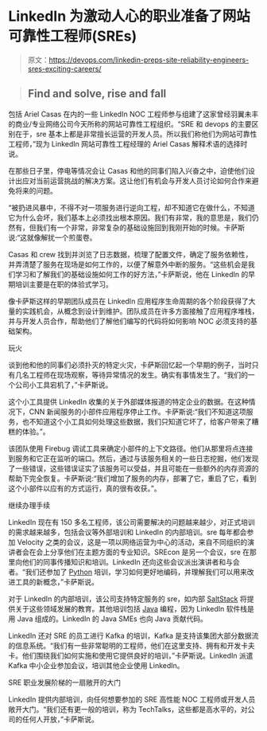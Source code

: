 # LinkedIn 为激动人心的职业准备了网站可靠性工程师(SREs)

> 原文：<https://devops.com/linkedin-preps-site-reliability-engineers-sres-exciting-careers/>

> ## Find and solve, rise and fall

包括 Ariel Casas 在内的一些 LinkedIn NOC 工程师参与组建了这家曾经羽翼未丰的商业/专业网络公司今天所称的网站可靠性工程组织。“SRE 和 devops 的主要区别在于，sre 基本上都是非常擅长运营的开发人员。所以我们称他们为网站可靠性工程师，”现为 LinkedIn 网站可靠性工程经理的 Ariel Casas 解释术语的选择时说。

在那些日子里，停电等情况会让 Casas 和他的同事们陷入兴奋之中，迫使他们设计出应对当前运营挑战的解决方案。这让他们有机会与开发人员讨论如何合作来避免将来的问题。

“被扔进风暴中，不得不对一项服务进行逆向工程，却不知道它在做什么，不知道它为什么会坏，我们基本上必须找出根本原因。我们有非常，我的意思是，我们仍然有，但我们有一个非常，非常复杂的基础设施回到我刚开始的时候。卡萨斯说:“这就像解扰一个煎蛋卷。

Casas 和 crew 找到并浏览了日志数据，梳理了配置文件，确定了服务依赖性，并弄清楚了服务在现场是如何工作的，以便了解意外中断的服务。“这些机会是我们学习和了解我们的基础设施如何工作的好方法，”卡萨斯说，他在 LinkedIn 的早期培训主要是在职的体验式学习。

像卡萨斯这样的早期团队成员在 LinkedIn 应用程序生命周期的各个阶段获得了大量的实践机会，从概念到设计到维护。团队成员在许多方面接触了应用程序堆栈，并与开发人员合作，帮助他们了解他们编写的代码将如何影响 NOC 必须支持的基础架构。

玩火

谈到他和他的同事们必须扑灭的特定火灾，卡萨斯回忆起一个早期的例子，当时只有几名工程师在现场观察，等待异常情况的发生。确实有事情发生了。“我们的一个公司小工具宕机了，”卡萨斯说。

这个小工具提供 LinkedIn 收集的关于外部媒体报道的特定企业的数据。在这种情况下，CNN 新闻服务的小部件应用程序停止工作。卡萨斯说:“我们不知道这项服务，也不知道这个小工具如何处理这些数据，我们只知道它坏了，给客户带来了糟糕的体验。”。

该团队使用 Firebug 调试工具来确定小部件的上下文路径。他们从那里将点连接到服务和它正在监听的端口。然后，通过与该服务相关的一些日志挖掘，他们发现了一些错误，这些错误证实了该服务可以受益，并且可能在一些额外的内存资源的帮助下完全恢复。卡萨斯说:“我们增加了服务的内存，部署了它，重启了它，看到这个小部件以应有的方式运行，真的很有收获。”。

继续办理手续

LinkedIn 现在有 150 多名工程师，该公司需要解决的问题越来越少，对正式培训的需求越来越多，包括会议等外部培训和 LinkedIn 的内部培训。sre 每年都会参加 Velocity 之类的会议，这是一项以网络运营为中心的活动，来自不同组织的演讲者会在会上分享他们在主题方面的专业知识。SREcon 是另一个会议，sre 在那里向他们的同事传播知识和培训。LinkedIn 还向这些会议派出演讲者和与会者。“我们还参加了 [Python](https://www.python.org/) 培训，学习如何更好地编码，并理解我们可以用来改进工具的新概念，”卡萨斯说。

对于 LinkedIn 的内部培训，该公司支持特定服务的 sre，如内部 [SaltStack](https://saltstack.com/) 将提供关于这些领域发展的教育。其他培训包括 [Java](http://www.oracle.com/technetwork/topics/newtojava/overview/index.html) 编程，因为 LinkedIn 软件栈是用 Java 组成的。LinkedIn 的 Java SMEs 也向 Java 贡献代码。

LinkedIn 还对 SRE 的员工进行 Kafka 的培训，Kafka 是支持该集团大部分数据流的信息系统。“我们有一些非常聪明的工程师，他们在这里支持、拥有和开发卡夫卡。他们围绕我们如何实施和使用它提供良好的培训，”卡萨斯说。LinkedIn 派遣 Kafka 中小企业参加会议，培训其他企业使用 LinkedIn。

SRE 职业发展阶梯的一扇敞开的大门

LinkedIn 提供内部培训，向任何想要参加的 SRE 高性能 NOC 工程师或开发人员敞开大门。“我们还有更一般的培训，称为 TechTalks，这些都是高水平的，对公司的任何人开放，”卡萨斯说。